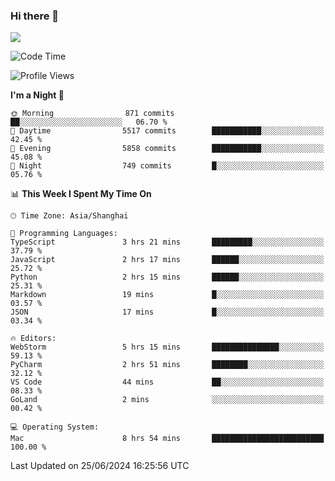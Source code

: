 ### Hi there 👋

<!--
**JJAYCHEN1e/jjaychen1e** is a ✨ _special_ ✨ repository because its `README.md` (this file) appears on your GitHub profile.

Here are some ideas to get you started:

- 🔭 I’m currently working on ...
- 🌱 I’m currently learning ...
- 👯 I’m looking to collaborate on ...
- 🤔 I’m looking for help with ...
- 💬 Ask me about ...
- 📫 How to reach me: ...
- 😄 Pronouns: ...
- ⚡ Fun fact: ...
-->

[![](https://github-readme-stats.vercel.app/api?username=jjaychen1e&show_icons=true)](https://github.com/jjaychen1e/github-readme-stats?count_private=true)

<!--START_SECTION:waka-->
![Code Time](http://img.shields.io/badge/Code%20Time-1%2C230%20hrs-blue)

![Profile Views](http://img.shields.io/badge/Profile%20Views-0-blue)

**I'm a Night 🦉** 

```text
🌞 Morning                871 commits         ██░░░░░░░░░░░░░░░░░░░░░░░   06.70 % 
🌆 Daytime                5517 commits        ███████████░░░░░░░░░░░░░░   42.45 % 
🌃 Evening                5858 commits        ███████████░░░░░░░░░░░░░░   45.08 % 
🌙 Night                  749 commits         █░░░░░░░░░░░░░░░░░░░░░░░░   05.76 % 
```


📊 **This Week I Spent My Time On** 

```text
🕑︎ Time Zone: Asia/Shanghai

💬 Programming Languages: 
TypeScript               3 hrs 21 mins       █████████░░░░░░░░░░░░░░░░   37.79 % 
JavaScript               2 hrs 17 mins       ██████░░░░░░░░░░░░░░░░░░░   25.72 % 
Python                   2 hrs 15 mins       ██████░░░░░░░░░░░░░░░░░░░   25.31 % 
Markdown                 19 mins             █░░░░░░░░░░░░░░░░░░░░░░░░   03.57 % 
JSON                     17 mins             █░░░░░░░░░░░░░░░░░░░░░░░░   03.34 % 

🔥 Editors: 
WebStorm                 5 hrs 15 mins       ███████████████░░░░░░░░░░   59.13 % 
PyCharm                  2 hrs 51 mins       ████████░░░░░░░░░░░░░░░░░   32.12 % 
VS Code                  44 mins             ██░░░░░░░░░░░░░░░░░░░░░░░   08.33 % 
GoLand                   2 mins              ░░░░░░░░░░░░░░░░░░░░░░░░░   00.42 % 

💻 Operating System: 
Mac                      8 hrs 54 mins       █████████████████████████   100.00 % 
```


 Last Updated on 25/06/2024 16:25:56 UTC
<!--END_SECTION:waka-->
